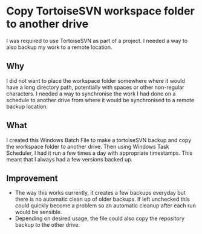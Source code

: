 # Copy TortoiseSVN workspace folder to another drive

I was required to use TortoiseSVN as part of a project. I needed a way to also backup my work to a remote location.

## Why

I did not want to place the workspace folder somewhere where it would have a long directory path, potentially with spaces or other non-regular characters. I needed a way to synchronise the work I had done on a schedule to another drive from where it would be synchronised to a remote backup location.

## What

I created this Windows Batch File to make a tortoiseSVN backup and copy the workspace folder to another drive. Then using Windows Task Scheduler, I had it run a few times a day with appropriate timestamps. This meant that I always had a few versions backed up.

## Improvement

- The way this works currently, it creates a few backups everyday but there is no automatic clean up of older backups. If left unchecked this could quickly become a problem so an automatic cleanup after each run would be sensible.
- Depending on desired usage, the file could also copy the repository backup to the other drive.